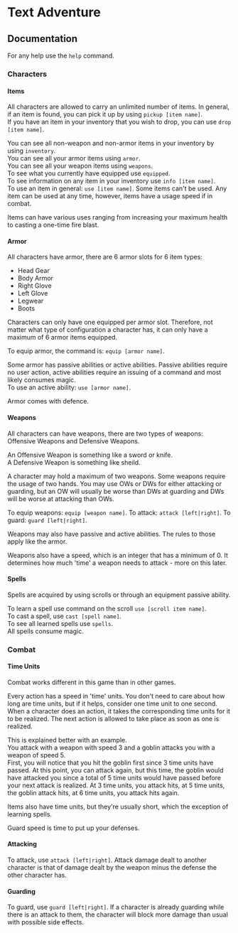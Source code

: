 # Text Adventure

## Documentation
For any help use the `help` command.

### Characters

#### Items
All characters are allowed to carry an unlimited number of items. In general, if an item is found, you can pick it up by using `pickup [item name]`.  
If you have an item in your inventory that you wish to drop, you can use `drop [item name]`.

You can see all non-weapon and non-armor items  in your inventory by using `inventory`.  
You can see all your armor items using `armor`.  
You can see all your weapon items using `weapons`.  
To see what you currently have equipped use `equipped`.  
To see information on any item in your inventory use `info [item name]`.  
To use an item in general: `use [item name]`. Some items can't be used. Any item can be used at any time, however, items have a usage speed if in combat.

Items can have various uses ranging from increasing your maximum health to casting a one-time fire blast.

#### Armor
All characters have armor, there are 6 armor slots for 6 item types:
* Head Gear
* Body Armor
* Right Glove
* Left Glove
* Legwear
* Boots

Characters can only have one equipped per armor slot. Therefore, not matter what type of configuration a character has, it can only have a maximum of 6 armor items equipped.

To equip armor, the command is: `equip [armor name]`.

Some armor has passive abilities or active abilities. Passive abilities require no user action, active abilities require an issuing of a command and most likely consumes magic.  
To use an active ability: `use [armor name]`.

Armor comes with defence.

#### Weapons
All characters can have weapons, there are two types of weapons: Offensive Weapons and Defensive Weapons.

An Offensive Weapon is something like a sword or knife.  
A Defensive Weapon is something like sheild.

A character may hold a maximum of two weapons. Some weapons require the usage of two hands. You may use OWs or DWs for either attacking or guarding, but an OW will usually be worse than DWs at guarding and DWs will be worse at attacking than OWs.

To equip weapons: `equip [weapon name]`. To attack: `attack [left|right]`. To guard: `guard [left|right]`. 

Weapons may also have passive and active abilities. The rules to those apply like the armor.

Weapons also have a speed, which is an integer that has a minimum of 0. It determines how much 'time' a weapon needs to attack - more on this later.


#### Spells
Spells are acquired by using scrolls or through an equipment passive ability.

To learn a spell use command on the scroll `use [scroll item name]`.  
To cast a spell, use `cast [spell name]`.  
To see all learned spells use `spells`.  
All spells consume magic.


### Combat


#### Time Units
Combat works different in this game than in other games.

Every action has a speed in 'time' units. You don't need to care about how long are time units, but if it helps, consider one time unit to one second.  
When a character does an action, it takes the corresponding time units for it to be realized. The next action is allowed to take place as soon as one is realized.

This is explained better with an example.  
You attack with a weapon with speed 3 and a goblin attacks you with a weapon of speed 5.  
First, you will notice that you hit the goblin first since 3 time units have passed. At this point, you can attack again, but this time, the goblin would have attacked you since a total of 5 time units would have passed before your next attack is realized. At 3 time units, you attack hits, at 5 time units, the goblin attack hits, at 6 time units, you attack hits again.

Items also have time units, but they're usually short, which the exception of learning spells.

Guard speed is time to put up your defenses.


#### Attacking
To attack, use `attack [left|right]`. Attack damage dealt to another character is that of damage dealt by the weapon minus the defense the other character has.  


#### Guarding
To guard, use `guard [left|right]`. If a character is already guarding while there is an attack to them, the character will block more damage than usual with possible side effects.
